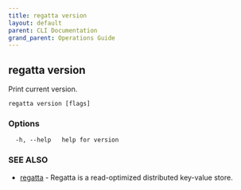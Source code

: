 ```yaml
---
title: regatta version
layout: default
parent: CLI Documentation
grand_parent: Operations Guide
---
```

## regatta version

Print current version.

```
regatta version [flags]
```

### Options

```
  -h, --help   help for version
```

### SEE ALSO

* [regatta](/operations_guide/cli/regatta)	 - Regatta is a read-optimized distributed key-value store.

